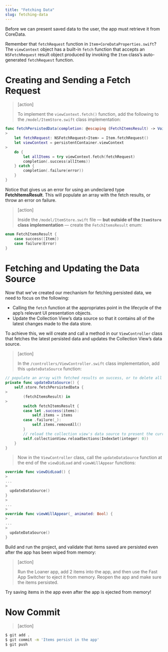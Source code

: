 ```yaml
---
title: "Fetching Data"
slug: fetching-data
---
```


Before we can present saved data to the user, the app must retrieve it from CoreData.

Remember that `fetchRequest` function in `Item+CoreDataProperties.swift`? The `viewContext` object has a built-in `fetch` function that accepts an `NSFetchRequest` result object produced by invoking the `Item` class’s auto-generated `fetchRequest` function.

# Creating and Sending a Fetch Request

> [action]
>
> To implement the `viewContext.fetch()` function, add the following to the `/model/ItemStore.swift` class implementation:
>
```swift
func fetchPersistedData(completion: @escaping (FetchItemsResult) -> Void) {
>
    let fetchRequest: NSFetchRequest<Item> = Item.fetchRequest()
    let viewContext = persistentContainer.viewContext
>
    do {
        let allItems = try viewContext.fetch(fetchRequest)
        completion(.success(allItems))
    } catch {
        completion(.failure(error))
    }
}
```

Notice that gives us an error for using an undeclared type **FetchItemsResult**. This will populate an array with the fetch results, or throw an error on failure.

> [action]
>
> Inside the `/model/ItemStore.swift` file — **but outside of the `ItemStore` class implementation** — create the `FetchItemsResult` enum:
>
```swift
enum FetchItemsResult {
    case success([Item])
    case failure(Error)
}
```

# Fetching and Updating the Data Source

Now that we’ve created our mechanism for fetching persisted data, we need to focus on the following:

- Calling the `fetch` function at the appropriates point in the lifecycle of the app’s relevant UI presentation objects.
- Update the Collection View’s data source so that it contains all of the latest changes made to the data store.

To achieve this, we will create and call a method in our `ViewController` class that fetches the latest persisted data and updates the Collection View’s data source.

> [action]
>
> In the `/controllers/ViewController.swift` class implementation, add this `updateDataSource` function:
>
```swift
// populate an array with fetched results on success, or to delete all items from that array on failure
private func updateDataSource() {
    self.store.fetchPersistedData {
>
        (fetchItemsResult) in
>
        switch fetchItemsResult {
        case let .success(items):
            self.items = items
        case .failure(_):
            self.items.removeAll()
        }
        // reload the collection view's data source to present the current data set to the user
        self.collectionView.reloadSections(IndexSet(integer: 0))
    }
}
```
>
> Now in the `ViewController` class, call the `updateDataSource` function at the end of the `viewDidLoad` and `viewWillAppear` functions:
>
```swift
override func viewDidLoad() {
>
...
>
  updateDataSource()
}
>
...
>
override func viewWillAppear(_ animated: Bool) {
>
...
>
  updateDataSource()
}
```

Build and run the project, and validate that items saved are persisted even after the app has been wiped from memory:

> [action]
>
> Run the Loaner app, add 2 items into the app, and then use the Fast App Switcher to eject it from memory. Reopen the app and make sure the items persisted.

Try saving items in the app even after the app is ejected from memory!

# Now Commit

>[action]
>
```bash
$ git add .
$ git commit -m 'Items persist in the app'
$ git push
```
